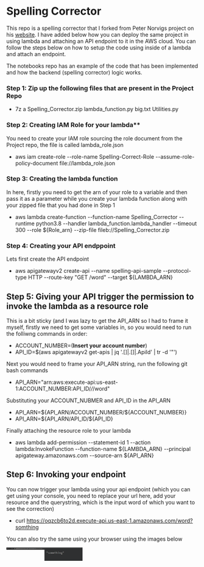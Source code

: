 # **Spelling Corrector**
This repo is a spelling corrector that I forked from Peter Norvigs project on his [website](http://norvig.com/spell-correct.html).
I have added below how you can deploy the same project in using lambda and attaching an API endpoint to it in the AWS cloud. You can follow the steps below on how to setup the code using 
inside of a lambda and attach an endpoint.

The notebooks repo has an example of the code that has been implemented and how the backend (spelling corrector) logic works. 

### Step 1: Zip up the following files that are present in the Project Repo
- 7z a Spelling_Corrector.zip lambda_function.py big.txt Utilities.py

### Step 2: Creating IAM Role for your lambda**
You need to create your IAM role sourcing the role document from the Project repo, the file is called lambda_role.json

- aws iam create-role --role-name Spelling-Correct-Role --assume-role-policy-document file://lambda_role.json

### Step 3: Creating the lambda function
In here, firstly you need to get the arn of your role to a variable and then pass it as a parameter while you create your lambda function along with your zipped file that you had done in Step 1

- aws lambda create-function --function-name Spelling_Corrector --runtime python3.8 --handler lambda_function.lambda_handler --timeout 300  --role ${Role_arn} --zip-file fileb://Spelling_Corrector.zip

### Step 4: Creating your API endppoint
Lets first create the API endpoint
- aws apigatewayv2 create-api --name spelling-api-sample --protocol-type HTTP --route-key "GET /word" --target ${LAMBDA_ARN}

## Step 5: Giving your API trigger the permission to invoke the lambda as a resource role
This is a bit sticky (and I was lazy to get the API_ARN so I had to frame it myself, firstly we need to get some variables in, so you would need to run the folliwng commands in order:
- ACCOUNT_NUMBER=(**Insert your account number**)
- API_ID=$(aws apigatewayv2 get-apis | jq '.[]|.[]|.ApiId' | tr -d '"')

Next you would need to frame your API_ARN string, run the following git bash commands
- API_ARN="arn:aws:execute-api:us-east-1:ACCOUNT_NUMBER:API_ID/*/*/word"

Substituting your ACCOUNT_NUBMER and API_ID in the API_ARN
- API_ARN=${API_ARN/ACCOUNT_NUMBER/${ACCOUNT_NUMBER}}
- API_ARN=${API_ARN/API_ID/${API_ID}

Finally attaching the resource role to your lambda
- aws lambda add-permission --statement-id 1 --action lambda:InvokeFunction --function-name ${LAMBDA_ARN} --principal apigateway.amazonaws.com --source-arn ${API_ARN}

## Step 6: Invoking your endpoint
You can now trigger your lambda using your api endpoint (which you can get using your console, you need to replace your url here, add your resource and the querystring, which is the input word of which you want to see the correction)
- curl https://oqzcb6to2d.execute-api.us-east-1.amazonaws.com/word?somthing

You can also try the same using your browser using the images below

<p>
  <img width="100" align='left' src="https://github.com/Kuriankkr/Spelling_Corrector/blob/main/Example_images/Screenshot%202022-03-27%20201500.png">
</p>
<p>
  <img width="100" align='left' src="https://github.com/Kuriankkr/Spelling_Corrector/blob/main/Example_images/Screenshot%202022-03-27%20201515.png">
</p>
